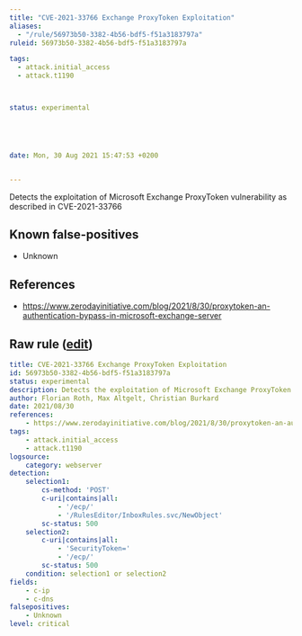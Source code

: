 ```yaml
---
title: "CVE-2021-33766 Exchange ProxyToken Exploitation"
aliases:
  - "/rule/56973b50-3382-4b56-bdf5-f51a3183797a"
ruleid: 56973b50-3382-4b56-bdf5-f51a3183797a

tags:
  - attack.initial_access
  - attack.t1190



status: experimental





date: Mon, 30 Aug 2021 15:47:53 +0200


---
```


Detects the exploitation of Microsoft Exchange ProxyToken vulnerability as described in CVE-2021-33766

<!--more-->


## Known false-positives

* Unknown



## References

* https://www.zerodayinitiative.com/blog/2021/8/30/proxytoken-an-authentication-bypass-in-microsoft-exchange-server


## Raw rule ([edit](https://github.com/SigmaHQ/sigma/edit/master/rules/web/web_cve_2021_33766_msexchange_proxytoken.yml))
```yaml
title: CVE-2021-33766 Exchange ProxyToken Exploitation
id: 56973b50-3382-4b56-bdf5-f51a3183797a
status: experimental
description: Detects the exploitation of Microsoft Exchange ProxyToken vulnerability as described in CVE-2021-33766 
author: Florian Roth, Max Altgelt, Christian Burkard
date: 2021/08/30
references:
    - https://www.zerodayinitiative.com/blog/2021/8/30/proxytoken-an-authentication-bypass-in-microsoft-exchange-server
tags:
    - attack.initial_access
    - attack.t1190
logsource:
    category: webserver
detection:
    selection1:
        cs-method: 'POST'
        c-uri|contains|all:
            - '/ecp/'
            - '/RulesEditor/InboxRules.svc/NewObject'
        sc-status: 500
    selection2:
        c-uri|contains|all: 
            - 'SecurityToken='
            - '/ecp/'
        sc-status: 500
    condition: selection1 or selection2
fields:
    - c-ip
    - c-dns
falsepositives:
    - Unknown
level: critical

```
